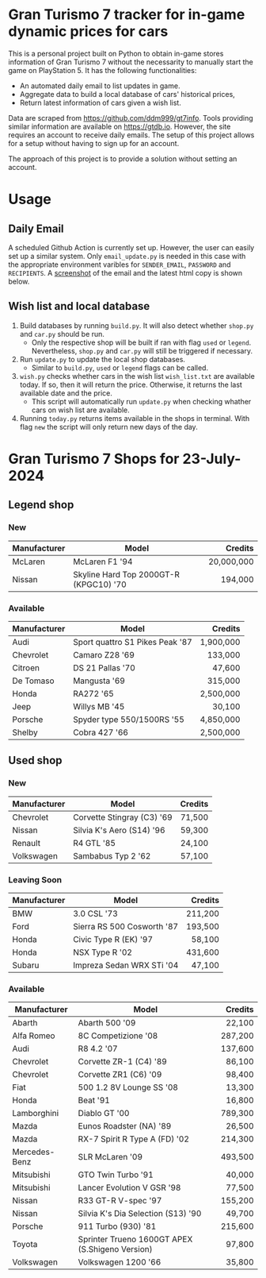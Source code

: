 # Gran Turismo 7 tracker for in-game dynamic prices for cars

This is a personal project built on Python to obtain in-game stores information of Gran Turismo 7 without the necessarity to manually start the game on PlayStation 5. It has the following functionalities:

- An automated daily email to list updates in game.
- Aggregate data to build a local database of cars' historical prices,
- Return latest information of cars given a wish list.

Data are scraped from https://github.com/ddm999/gt7info. Tools providing similar information are available on https://gtdb.io. However, the site requires an account to receive daily emails. The setup of this project allows for a setup without having to sign up for an account.

The approach of this project is to provide a solution without setting an account.

# Usage

## Daily Email

A scheduled Github Action is currently set up. However, the user can easily set up a similar system. Only `email_update.py` is needed in this case with the appropriate environment varibles for `SENDER_EMAIL`, `PASSWORD` and `RECIPIENTS`. A [screenshot](https://raw.githubusercontent.com/marcohoucheng/Gran-Turismo-7-Price-Tracker/main/data/email_screenshot.png) of the email and the latest html copy is shown below.

## Wish list and local database

1. Build databases by running `build.py`. It will also detect whether `shop.py` and `car.py` should be run.
    - Only the respective shop will be built if ran with flag `used` or `legend`. Nevertheless, `shop.py` and `car.py` will still be triggered if necessary.
2. Run `update.py` to update the local shop databases.
    - Similar to `build.py`, `used` or `legend` flags can be called.
3. `wish.py` checks whether cars in the wish list `wish_list.txt` are available today. If so, then it will return the price. Otherwise, it returns the last available date and the price.
    - This script will automatically run `update.py` when checking whather cars on wish list are available.
4. Running `today.py` returns items available in the shops in terminal. With flag `new` the script will only return new days of the day.


# Gran Turismo 7 Shops for 23-July-2024



## Legend shop

### New
 | Manufacturer | Model | Credits |
 | --- | --- | --: |
|McLaren|McLaren F1 '94|20,000,000|
|Nissan|Skyline Hard Top 2000GT-R (KPGC10) '70|194,000|

### Available
 | Manufacturer | Model | Credits |
 | --- | --- | --: |
|Audi|Sport quattro S1 Pikes Peak '87|1,900,000|
|Chevrolet|Camaro Z28 '69|133,000|
|Citroen|DS 21 Pallas '70|47,600|
|De Tomaso|Mangusta '69|315,000|
|Honda|RA272 '65|2,500,000|
|Jeep|Willys MB '45|30,100|
|Porsche|Spyder type 550/1500RS '55|4,850,000|
|Shelby|Cobra 427 '66|2,500,000|


## Used shop

### New
 | Manufacturer | Model | Credits |
 | --- | --- | --: |
|Chevrolet|Corvette Stingray (C3) '69|71,500|
|Nissan|Silvia K's Aero (S14) '96|59,300|
|Renault|R4 GTL '85|24,100|
|Volkswagen|Sambabus Typ 2 '62|57,100|

### Leaving Soon
 | Manufacturer | Model | Credits |
 | --- | --- | --: |
|BMW|3.0 CSL '73|211,200|
|Ford|Sierra RS 500 Cosworth '87|193,500|
|Honda|Civic Type R (EK) '97|58,100|
|Honda|NSX Type R '02|431,600|
|Subaru|Impreza Sedan WRX STi '04|47,100|

### Available
 | Manufacturer | Model | Credits |
 | --- | --- | --: |
|Abarth|Abarth 500 '09|22,100|
|Alfa Romeo|8C Competizione '08|287,200|
|Audi|R8 4.2 '07|137,600|
|Chevrolet|Corvette ZR-1 (C4) '89|86,100|
|Chevrolet|Corvette ZR1 (C6) '09|98,400|
|Fiat|500 1.2 8V Lounge SS '08|13,300|
|Honda|Beat '91|16,800|
|Lamborghini|Diablo GT '00|789,300|
|Mazda|Eunos Roadster (NA) '89|26,500|
|Mazda|RX-7 Spirit R Type A (FD) '02|214,300|
|Mercedes-Benz|SLR McLaren '09|493,500|
|Mitsubishi|GTO Twin Turbo '91|40,000|
|Mitsubishi|Lancer Evolution V GSR '98|77,500|
|Nissan|R33 GT-R V-spec '97|155,200|
|Nissan|Silvia K's Dia Selection (S13) '90|49,700|
|Porsche|911 Turbo (930) '81|215,600|
|Toyota|Sprinter Trueno 1600GT APEX (S.Shigeno Version)|97,800|
|Volkswagen|Volkswagen 1200 '66|35,800|
